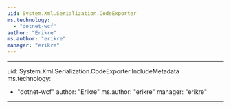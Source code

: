```yaml
---
uid: System.Xml.Serialization.CodeExporter
ms.technology: 
  - "dotnet-wcf"
author: "Erikre"
ms.author: "erikre"
manager: "erikre"
---
```


---
uid: System.Xml.Serialization.CodeExporter.IncludeMetadata
ms.technology: 
  - "dotnet-wcf"
author: "Erikre"
ms.author: "erikre"
manager: "erikre"
---

